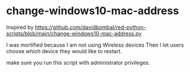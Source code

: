 # change-windows10-mac-address
Inspired by https://github.com/davidbombal/red-python-scripts/blob/main/change-windows10-mac-address.py 

I was mortified because I am not using Wireless devices Then I let users choose which device they would like to restart. 

make sure you run this script with administrator privileges.
